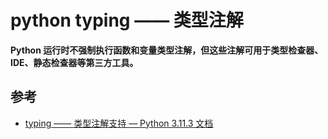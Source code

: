 python typing —— 类型注解
=========================

**Python 运行时不强制执行函数和变量类型注解，但这些注解可用于类型检查器、IDE、静态检查器等第三方工具。**

参考
----

- [typing —— 类型注解支持 — Python 3.11.3 文档](https://docs.python.org/zh-cn/3/library/typing.html)
